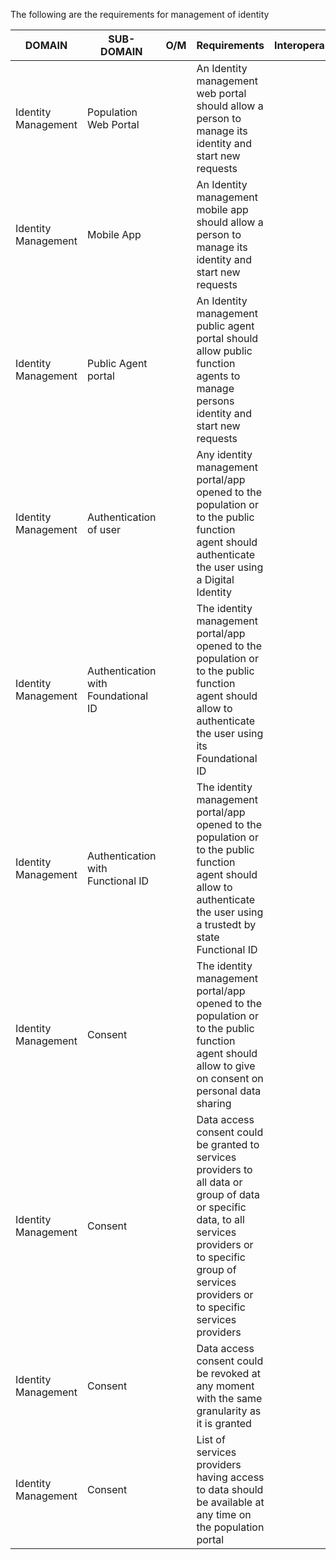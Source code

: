 The following are the requirements for management of identity

| DOMAIN              | SUB-DOMAIN                          | O/M | Requirements                                                                                                                                                                                                     | Interoperability |
| ------------------- | ----------------------------------- | --- | ---------------------------------------------------------------------------------------------------------------------------------------------------------------------------------------------------------------- | ---------------- |
| Identity Management | Population Web Portal               |     | An Identity management web portal should allow a person to manage its identity and start new requests                                                                                                            |                  |
| Identity Management | Mobile App                          |     | An Identity management mobile app should allow a person to manage its identity and start new requests                                                                                                            |                  |
| Identity Management | Public Agent portal                 |     | An Identity management public agent portal should allow public function agents to manage persons identity and start new requests                                                                                 |                  |
| Identity Management | Authentication of user              |     | Any identity management portal/app opened to the population or to the public function agent should authenticate the user using a Digital Identity                                                                |                  |
| Identity Management | Authentication with Foundational ID |     | The identity management portal/app opened to the population or to the public function agent should allow to authenticate the user using its Foundational ID                                                      |                  |
| Identity Management | Authentication with Functional ID   |     | The identity management portal/app opened to the population or to the public function agent should allow to authenticate the user using a trustedt by state Functional ID                                        |                  |
| Identity Management | Consent                             |     | The identity management portal/app opened to the population or to the public function agent should allow to give on consent on personal data sharing                                                             |                  |
| Identity Management | Consent                             |     | Data access consent could be granted to services providers to all data or group of data or specific data, to all services providers or to specific group of services providers or to specific services providers |                  |
| Identity Management | Consent                             |     | Data access consent could be revoked at any moment with the same granularity as it is granted                                                                                                                    |                  |
| Identity Management | Consent                             |     | List of services providers having access to data should be available at any time on the population portal                                                                                                        |                  |
